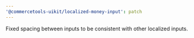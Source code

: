 ```yaml
---
'@commercetools-uikit/localized-money-input': patch
---
```


Fixed spacing between inputs to be consistent with other localized inputs.

